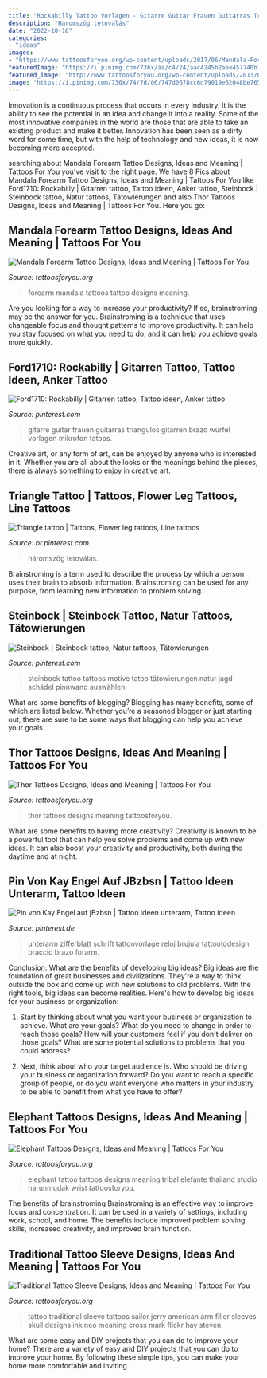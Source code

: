 ```yaml
---
title: "Rockabilly Tattoo Vorlagen - Gitarre Guitar Frauen Guitarras Triangulos Gitarren Brazo Würfel Vorlagen Mikrofon Tatoos"
description: "Háromszög tetoválás"
date: "2022-10-16"
categories:
- "ideas"
images:
- "https://www.tattoosforyou.org/wp-content/uploads/2017/06/Mandala-Forearm-Tattoos-Small.jpg"
featuredImage: "https://i.pinimg.com/736x/aa/c4/24/aac4245b2aee457740b1ce9e009b10a7--tattoo-foto-rockabilly.jpg"
featured_image: "http://www.tattoosforyou.org/wp-content/uploads/2013/09/Small-Elephant-Tattoo.jpg"
image: "https://i.pinimg.com/736x/74/7d/06/747d0678cc6d79019e62048be765f2e6.jpg"
---
```



Innovation is a continuous process that occurs in every industry. It is the ability to see the potential in an idea and change it into a reality. Some of the most innovative companies in the world are those that are able to take an existing product and make it better. Innovation has been seen as a dirty word for some time, but with the help of technology and new ideas, it is now becoming more accepted.

	

		
searching about Mandala Forearm Tattoo Designs, Ideas and Meaning | Tattoos For You you've visit to the right page. We have 8 Pics about Mandala Forearm Tattoo Designs, Ideas and Meaning | Tattoos For You like Ford1710: Rockabilly | Gitarren tattoo, Tattoo ideen, Anker tattoo, Steinbock | Steinbock tattoo, Natur tattoos, Tätowierungen and also Thor Tattoos Designs, Ideas and Meaning | Tattoos For You. Here you go:
		
    
## Mandala Forearm Tattoo Designs, Ideas And Meaning | Tattoos For You

<img loading=lazy src="https://www.tattoosforyou.org/wp-content/uploads/2017/06/Mandala-Forearm-Tattoos-Small.jpg" onerror="this.onerror=null;this.src='https://tse1.mm.bing.net/th?id=OIP.ulgnu7Pyv5Qp4TvkDaugWQHaJQ&amp;pid=15.1';" alt="Mandala Forearm Tattoo Designs, Ideas and Meaning | Tattoos For You">

_Source: tattoosforyou.org_

>forearm mandala tattoos tattoo designs meaning. 

	

Are you looking for a way to increase your productivity? If so, brainstroming may be the answer for you. Brainstroming is a technique that uses changeable focus and thought patterns to improve productivity. It can help you stay focused on what you need to do, and it can help you achieve goals more quickly.

    
## Ford1710: Rockabilly | Gitarren Tattoo, Tattoo Ideen, Anker Tattoo

<img loading=lazy src="https://i.pinimg.com/736x/aa/c4/24/aac4245b2aee457740b1ce9e009b10a7--tattoo-foto-rockabilly.jpg" onerror="this.onerror=null;this.src='https://tse1.mm.bing.net/th?id=OIP.aR2pf6cakIFV1VrIPVkOJwAAAA&amp;pid=15.1';" alt="Ford1710: Rockabilly | Gitarren tattoo, Tattoo ideen, Anker tattoo">

_Source: pinterest.com_

>gitarre guitar frauen guitarras triangulos gitarren brazo würfel vorlagen mikrofon tatoos. 

	

Creative art, or any form of art, can be enjoyed by anyone who is interested in it. Whether you are all about the looks or the meanings behind the pieces, there is always something to enjoy in creative art.

    
## Triangle Tattoo | Tattoos, Flower Leg Tattoos, Line Tattoos

<img loading=lazy src="https://i.pinimg.com/736x/ae/cb/5e/aecb5eee3ea13562e73caa21881b6b04.jpg" onerror="this.onerror=null;this.src='https://tse1.mm.bing.net/th?id=OIP.K81e5oSCtyyK-giE_ofLIgHaJ3&amp;pid=15.1';" alt="Triangle tattoo | Tattoos, Flower leg tattoos, Line tattoos">

_Source: br.pinterest.com_

>háromszög tetoválás. 

	

Brainstroming is a term used to describe the process by which a person uses their brain to absorb information. Brainstroming can be used for any purpose, from learning new information to problem solving.

    
## Steinbock | Steinbock Tattoo, Natur Tattoos, Tätowierungen

<img loading=lazy src="https://i.pinimg.com/736x/34/23/4e/34234e74128ce6bd03cf517c727189ba.jpg" onerror="this.onerror=null;this.src='https://tse3.mm.bing.net/th?id=OIP.3W6m1bV3XsA01oYhWrue3QHaK0&amp;pid=15.1';" alt="Steinbock | Steinbock tattoo, Natur tattoos, Tätowierungen">

_Source: pinterest.com_

>steinbock tattoo tattoos motive tatoo tätowierungen natur jagd schädel pinnwand auswählen. 

	

What are some benefits of blogging?
Blogging has many benefits, some of which are listed below. Whether you’re a seasoned blogger or just starting out, there are sure to be some ways that blogging can help you achieve your goals.

    
## Thor Tattoos Designs, Ideas And Meaning | Tattoos For You

<img loading=lazy src="https://www.tattoosforyou.org/wp-content/uploads/2016/02/Thor-Tattoos.jpg" onerror="this.onerror=null;this.src='https://tse4.mm.bing.net/th?id=OIP.5Rz_KgzmgdkR9OxguPW2jgAAAA&amp;pid=15.1';" alt="Thor Tattoos Designs, Ideas and Meaning | Tattoos For You">

_Source: tattoosforyou.org_

>thor tattoos designs meaning tattoosforyou. 

	

What are some benefits to having more creativity?
Creativity is known to be a powerful tool that can help you solve problems and come up with new ideas. It can also boost your creativity and productivity, both during the daytime and at night.

    
## Pin Von Kay Engel Auf JBzbsn | Tattoo Ideen Unterarm, Tattoo Ideen

<img loading=lazy src="https://i.pinimg.com/736x/74/7d/06/747d0678cc6d79019e62048be765f2e6.jpg" onerror="this.onerror=null;this.src='https://tse2.mm.bing.net/th?id=OIP.UdxCxc5hThcVyqpAgbfCYQAAAA&amp;pid=15.1';" alt="Pin von Kay Engel auf jBzbsn | Tattoo ideen unterarm, Tattoo ideen">

_Source: pinterest.de_

>unterarm zifferblatt schrift tattoovorlage reloj brujula tattootodesign braccio brazo forarm. 

	

Conclusion: What are the benefits of developing big ideas?
Big ideas are the foundation of great businesses and civilizations. They're a way to think outside the box and come up with new solutions to old problems. With the right tools, big ideas can become realities. Here's how to develop big ideas for your business or organization:
1. Start by thinking about what you want your business or organization to achieve. What are your goals? What do you need to change in order to reach those goals? How will your customers feel if you don't deliver on those goals? What are some potential solutions to problems that you could address?

2. Next, think about who your target audience is. Who should be driving your business or organization forward? Do you want to reach a specific group of people, or do you want everyone who matters in your industry to be able to benefit from what you have to offer?

    
## Elephant Tattoos Designs, Ideas And Meaning | Tattoos For You

<img loading=lazy src="http://www.tattoosforyou.org/wp-content/uploads/2013/09/Small-Elephant-Tattoo.jpg" onerror="this.onerror=null;this.src='https://tse3.mm.bing.net/th?id=OIP.mErqNUS0TQ7lQur2KKcQnAHaJ4&amp;pid=15.1';" alt="Elephant Tattoos Designs, Ideas and Meaning | Tattoos For You">

_Source: tattoosforyou.org_

>elephant tattoo tattoos designs meaning tribal elefante thailand studio harunmudak wrist tattoosforyou. 

	

The benefits of brainstroming
Brainstroming is an effective way to improve focus and concentration. It can be used in a variety of settings, including work, school, and home. The benefits include improved problem solving skills, increased creativity, and improved brain function.

    
## Traditional Tattoo Sleeve Designs, Ideas And Meaning | Tattoos For You

<img loading=lazy src="https://www.tattoosforyou.org/wp-content/uploads/2017/07/Traditional-Style-Tattoo-Sleeve.jpg" onerror="this.onerror=null;this.src='https://tse1.mm.bing.net/th?id=OIP.RoXPTyQDIc6tXFOe6-7MAAHaMk&amp;pid=15.1';" alt="Traditional Tattoo Sleeve Designs, Ideas and Meaning | Tattoos For You">

_Source: tattoosforyou.org_

>tattoo traditional sleeve tattoos sailor jerry american arm filler sleeves skull designs ink neo meaning cross mark flickr hay steven. 

	

What are some easy and DIY projects that you can do to improve your home?
There are a variety of easy and DIY projects that you can do to improve your home. By following these simple tips, you can make your home more comfortable and inviting.

